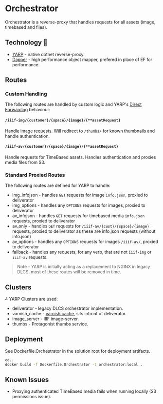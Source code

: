 ﻿# Orchestrator

Orchestrator is a reverse-proxy that handles requests for all assets (image, timebased and files).

## Technology :robot:

* [YARP](https://microsoft.github.io/reverse-proxy/) - native dotnet reverse-proxy.
* [Dapper](https://github.com/DapperLib/Dapper) - high performance object mapper, prefered in place of EF for performance.

## Routes

### Custom Handling

The following routes are handled by custom logic and YARP's [Direct Forwarding](https://microsoft.github.io/reverse-proxy/articles/direct-forwarding.html) behaviour:

#### `/iiif-img/{customer}/{space}/{image}/{**assetRequest}`

Handle image requests. Will redirect to `/thumbs/` for known thumbnails and handle authentication.

#### `/iiif-av/{customer}/{space}/{image}/{**assetRequest}`

Handle requests for TimeBased assets. Handles authentication and proxies media files from S3.

### Standard Proxied Routes

The following routes are defined for YARP to handle:

* img_infojson - handles `GET` requests for image `info.json`, proxied to deliverator
* img_options - handles any `OPTIONS` requests for images, proxied to deliverator
* av_infojson - handles `GET` requests for timebased media `info.json` requests, proxied to deliverator
* av_only - handles `GET` requests for `/iiif-av/{cust}/{space}/{image}` requests, proxied to deliverator as these are info.json requests (without info.json)
* av_options - handles any `OPTIONS` requests for images `/iiif-av/`, proxied to deliverator
* fallback - handles any requests, for any verb, that are not `iiif-img` or `iiif-av` requests.

> Note - YARP is initially acting as a replacement to NGINX in legacy DLCS, most of these routes will be removed in time.

## Clusters

4 YARP Clusters are used:

* deliverator - legacy DLCS orchestrator implementation.
* varnish_cache - [varnish cache](https://varnish-cache.org/), sits infront of deliverator.
* image_server - IIIF image-server.
* thumbs - Protagonist thumbs service.

## Deployment

See Dockerfile.Orchestrator in the solution root for deployment artifacts.

```bash
cd..
docker build -f Dockerfile.Orchestrator -t orchestrator:local .
```

## Known Issues

* Proxying authenticated TimeBased media fails when running locally (S3 permissions issue).